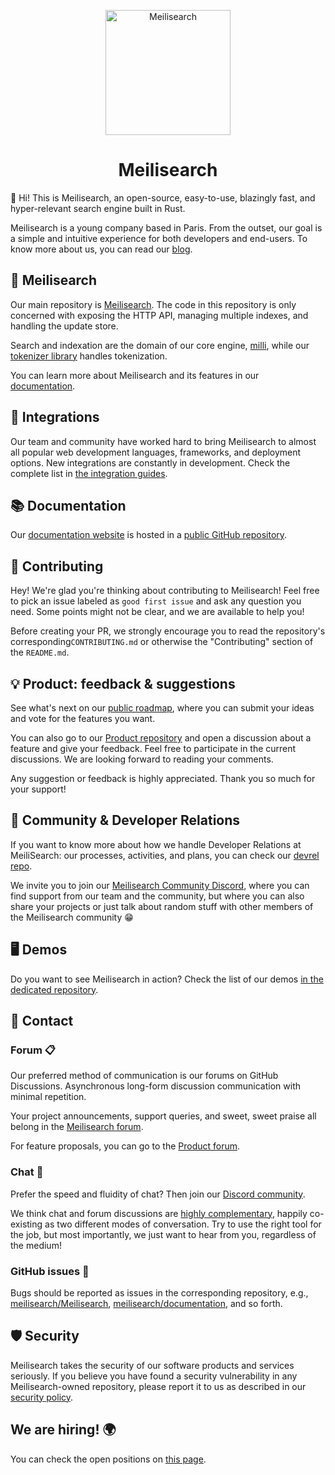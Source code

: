 <p align="center">
  <img src="https://github.com/meilisearch/meilisearch/blob/main/assets/logo.svg" alt="Meilisearch" width="200" height="200" />
</p>

<h1 align="center">Meilisearch</h1>

👋  Hi! This is Meilisearch, an open-source, easy-to-use, blazingly fast, and hyper-relevant search engine built in Rust.

Meilisearch is a young company based in Paris. From the outset, our goal is a simple and intuitive experience for both developers and end-users. To know more about us, you can read our [blog](https://blog.meilisearch.com/).

## 🔎 Meilisearch

Our main repository is [Meilisearch](https://github.com/meilisearch/meilisearch). The code in this repository is only concerned with  exposing the HTTP API, managing multiple indexes, and handling the update store.

Search and indexation are the domain of our core engine, [milli](https://github.com/meilisearch/milli/), while our [tokenizer library](https://github.com/meilisearch/Tokenizer) handles tokenization.

You can learn more about Meilisearch and its features in our [documentation](https://docs.meilisearch.com). 


## 🔗 Integrations 

Our team and community have worked hard to bring Meilisearch to almost all popular web development languages, frameworks, and deployment options. New integrations are constantly in development. Check the complete list in [the integration guides](https://github.com/meilisearch/integration-guides).

## 📚 Documentation 

Our [documentation website](https://docs.meilisearch.com) is hosted in a [public GitHub repository](https://github.com/meilisearch/documentation).

## 🤝 Contributing 

Hey! We're glad you're thinking about contributing to Meilisearch! Feel free to pick an issue labeled as `good first issue` and  ask any question you need. Some points might not be clear, and we are available to help you!

Before creating your PR, we strongly encourage you to read the repository's corresponding`CONTRIBUTING.md` or otherwise the "Contributing" section of the `README.md`.

## 💡 Product: feedback & suggestions 

See what's next on our [public roadmap](https://roadmap.meilisearch.com/), where you can submit your ideas and vote for the features you want. 

You can also go to our [Product repository](https://github.com/meilisearch/product) and open a discussion about a feature and give your feedback. Feel free to participate in the current discussions. We are looking forward to reading your comments.

Any suggestion or feedback is highly appreciated. Thank you so much for your support!


## 🥰 Community & Developer Relations 

If you want to know more about how we handle Developer Relations at MeiliSearch: our processes, activities, and plans, you can check our [devrel repo](https://github.com/meilisearch/devrel).

We invite you to join our [Meilisearch Community Discord](https://discord.gg/meilisearch), where you can find support from our team and the community, but where you can also share your projects or just talk about random stuff with other members of the Meilisearch community 😁

## 🖥 Demos 

Do you want to see Meilisearch in action? Check the list of our demos [in the dedicated repository](https://github.com/meilisearch/demos). 


## 💌 Contact


### Forum 📋

Our preferred method of communication is our forums on GitHub Discussions. Asynchronous long-form discussion communication with minimal repetition.

Your project announcements, support queries, and sweet, sweet praise all belong in the [Meilisearch forum]((https://github.com/meilisearch/Meilisearch/discussions)).


For feature proposals, you can go to the [Product forum](https://github.com/meilisearch/product/discussions).

### Chat 💬

Prefer the speed and fluidity of chat? Then join our [Discord community](https://discord.gg/meilisearch).

We think chat and forum discussions are [highly complementary](https://blog.discourse.org/2018/04/effectively-using-discourse-together-with-group-chat/), happily co-existing as two different modes of conversation. Try to use the right tool for the job, but most importantly, we just want to hear from you, regardless of the medium!

### GitHub issues 🔩

Bugs should be reported as issues in the corresponding repository, e.g., [meilisearch/Meilisearch](https://github.com/meilisearch/Meilisearch/issues), [meilisearch/documentation](https://github.com/meilisearch/documentation/issues), and so forth.

## 🛡️ Security

Meilisearch takes the security of our software products and services seriously. If you believe you have found a security vulnerability in any Meilisearch-owned repository, please report it to us as described in our [security policy](https://github.com/meilisearch/.github/security/policy).

## We are hiring! 🌍

You can check the open positions on [this page](https://jobs.lever.co/meili).
